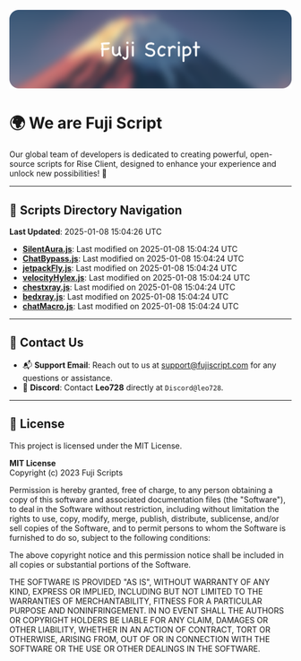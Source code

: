 ![Banner](.github/b.webp)

# 🌍 **We are Fuji Script**

Our global team of developers is dedicated to creating powerful, open-source scripts for Rise Client, designed to enhance your experience and unlock new possibilities! 🌟

---
<!-- SCRIPTS_NAVIGATION_START -->
## 📂 **Scripts Directory Navigation**

**Last Updated**: 2025-01-08 15:04:26 UTC

- **[SilentAura.js](scripts/SilentAura.js)**: Last modified on 2025-01-08 15:04:24 UTC
- **[ChatBypass.js](scripts/ChatBypass.js)**: Last modified on 2025-01-08 15:04:24 UTC
- **[jetpackFly.js](scripts/jetpackFly.js)**: Last modified on 2025-01-08 15:04:24 UTC
- **[velocityHylex.js](scripts/velocityHylex.js)**: Last modified on 2025-01-08 15:04:24 UTC
- **[chestxray.js](scripts/chestxray.js)**: Last modified on 2025-01-08 15:04:24 UTC
- **[bedxray.js](scripts/bedxray.js)**: Last modified on 2025-01-08 15:04:24 UTC
- **[chatMacro.js](scripts/chatMacro.js)**: Last modified on 2025-01-08 15:04:24 UTC

<!-- SCRIPTS_NAVIGATION_END -->

---

## 💬 **Contact Us**  
- 📬 **Support Email**: Reach out to us at [support@fujiscript.com](mailto:support@fujiscript.com) for any questions or assistance.  
- 💬 **Discord**: Contact **Leo728** directly at `Discord@leo728`.

---

## 📜 **License**

This project is licensed under the MIT License.  

**MIT License**  
Copyright (c) 2023 Fuji Scripts  

Permission is hereby granted, free of charge, to any person obtaining a copy of this software and associated documentation files (the "Software"), to deal in the Software without restriction, including without limitation the rights to use, copy, modify, merge, publish, distribute, sublicense, and/or sell copies of the Software, and to permit persons to whom the Software is furnished to do so, subject to the following conditions:  

The above copyright notice and this permission notice shall be included in all copies or substantial portions of the Software.  

THE SOFTWARE IS PROVIDED "AS IS", WITHOUT WARRANTY OF ANY KIND, EXPRESS OR IMPLIED, INCLUDING BUT NOT LIMITED TO THE WARRANTIES OF MERCHANTABILITY, FITNESS FOR A PARTICULAR PURPOSE AND NONINFRINGEMENT. IN NO EVENT SHALL THE AUTHORS OR COPYRIGHT HOLDERS BE LIABLE FOR ANY CLAIM, DAMAGES OR OTHER LIABILITY, WHETHER IN AN ACTION OF CONTRACT, TORT OR OTHERWISE, ARISING FROM, OUT OF OR IN CONNECTION WITH THE SOFTWARE OR THE USE OR OTHER DEALINGS IN THE SOFTWARE.  

